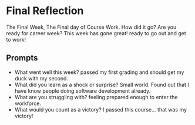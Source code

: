 # Final Reflection
The Final Week, The Final day of Course Work. How did it go? Are you ready for career week?
This week has gone great! ready to go out and get to work!
## Prompts
- What went well this week?
passed my first grading and should get my duck with my second.
- What did you learn as a shock or surprise?
Small world. Found out that I have know people doing software development already. 
- What are you struggling with?
feeling prepared enough to enter the workforce. 
- What would you count as a victory?
I passed this  course... that was my victory!